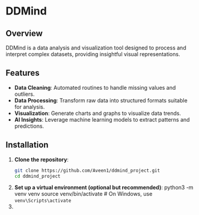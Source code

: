 # DDMind 

## Overview

DDMind is a data analysis and visualization tool designed to process and interpret complex datasets, providing insightful visual representations.

## Features
- **Data Cleaning**: Automated routines to handle missing values and outliers.
- **Data Processing**: Transform raw data into structured formats suitable for analysis.
- **Visualization**: Generate charts and graphs to visualize data trends.
- **AI Insights**: Leverage machine learning models to extract patterns and predictions.

## Installation
1. **Clone the repository**:
   ```bash
   git clone https://github.com/Aveen1/ddmind_project.git
   cd ddmind_project
2. **Set up a virtual environment (optional but recommended)**:
   python3 -m venv venv
   source venv/bin/activate  # On Windows, use `venv\Scripts\activate`
3. 



